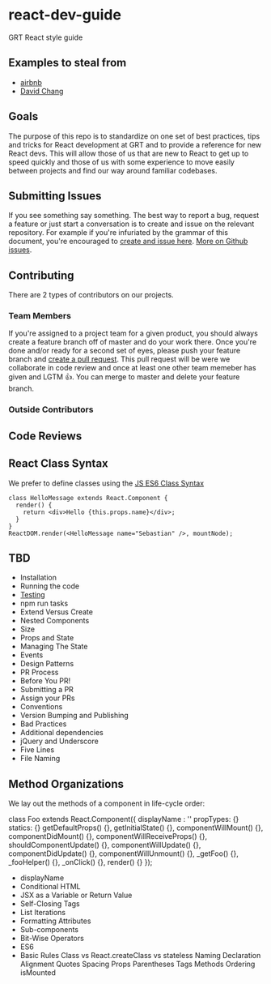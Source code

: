 # react-dev-guide
GRT React style guide

## Examples to steal from
 - [airbnb](https://github.com/airbnb/javascript/tree/master/react)
 - [David Chang](http://reactjsnews.com/react-style-guide-patterns-i-like/)

## Goals
The purpose of this repo is to standardize on one set of best practices, tips and tricks for React development at GRT and to provide a reference for new React devs. This will allow those of us that are new to React to get up to speed quickly and those of us with some experience to move easily between projects and find our way around familiar codebases.

## Submitting Issues
If you see something say something. The best way to report a bug, request a feature or just start a conversation is to create and issue on the relevant repository. For example if you're infuriated by the grammar of this document, you're encouraged to [create and issue here](https://github.com/GRT/react-dev-guide/issues).  [More on Github issues](https://guides.github.com/features/issues/).

## Contributing
There are 2 types of contributors on our projects.
### Team Members
If you're assigned to a project team for a given product, you should always create a feature branch off of master and do your work there.  Once you're done and/or ready for a second set of eyes, please push your feature branch and [create a pull request](https://help.github.com/articles/creating-a-pull-request/).  This pull request will be were we collaborate in code review and once at least one other team memeber has given and LGTM :+1:.  You can merge to master and delete your feature branch.
### Outside Contributors



## Code Reviews

## React Class Syntax
We prefer to define classes using the [JS ES6 Class Syntax](https://facebook.github.io/react/docs/reusable-components.html#es6-classes)

```
class HelloMessage extends React.Component {
  render() {
    return <div>Hello {this.props.name}</div>;
  }
}
ReactDOM.render(<HelloMessage name="Sebastian" />, mountNode);
```



## TBD
 - Installation
 - Running the code
 - [Testing](https://github.com/GRT/onesie/issues/9)
 - npm run tasks
 - Extend Versus Create
 - Nested Components
 - Size
 - Props and State
 - Managing The State
 - Events
 - Design Patterns
 - PR Process
 - Before You PR!
 - Submitting a PR
 - Assign your PRs
 - Conventions
 - Version Bumping and Publishing
 - Bad Practices
 - Additional dependencies
 - jQuery and Underscore
 - Five Lines
 - File Naming

## Method Organizations
We lay out the methods of a component in life-cycle order:

class Foo extends React.Component({
  displayName : ''
  propTypes: {}
  statics: {}
  getDefaultProps() {},
  getInitialState() {},
  componentWillMount() {},
  componentDidMount() {},
  componentWillReceiveProps() {},
  shouldComponentUpdate() {},
  componentWillUpdate() {},
  componentDidUpdate() {},
  componentWillUnmount() {},
  _getFoo() {},
  _fooHelper() {},
  _onClick() {},
  render() {}
});


 - displayName
 - Conditional HTML
 - JSX as a Variable or Return Value
 - Self-Closing Tags
 - List Iterations
 - Formatting Attributes
 - Sub-components
 - Bit-Wise Operators
 - ES6
 - Basic Rules
Class vs React.createClass vs stateless
Naming
Declaration
Alignment
Quotes
Spacing
Props
Parentheses
Tags
Methods
Ordering
isMounted
